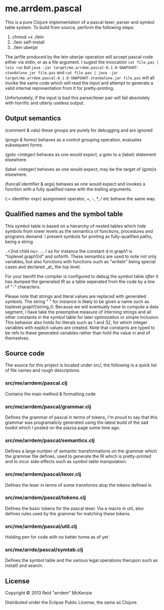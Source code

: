 # me.arrdem.pascal

This is a pure Clojure implementation of a pascal lexer, parser and symbol
table system. To build from source, perform the following steps:

1. chmod +x ./lein
2. ./lein self-install
3. ./lein uberjar

The jarfile produced by the lein uberjar operation will accept pascal code
either via stdin, or as a file argument. I sugest the invocation
`cat file.pas | lein run`
but
`java -jar target/me.arrdem.pascal-0.1.0-SNAPSHOT-standalone.jar file.pas`
and
`cat file.pas | java -jar target/me.arrdem.pascal-0.1.0-SNAPSHOT-standalone.jar file.pas`
will all invoke the same code which will read the input and attempt to generate
a valid internal representation from it for pretty-printing.

Unfortunately, if the input is bad this parser/lexer pair will fail absolutely
with horrific and utterly useless output.

## Output semantics
(comment & vals)
    these groups are purely for debugging and are ignored

(progn & forms)
    behaves as a control grouping operation, evaluates subsequent forms.

(goto <integer)
    behaves as one would expect, a goto to a (label) statement elsewhere.

(label <integer)
    behaves as one would expect, may be the target of (goto)s elsewhere.

(funcall identifier & args)
    behaves as one would expect and invokes a function with a fully qualified
    name with the trailing arguments.

(:= identifier expr)
    assignment operator, +, -, *, / etc behave the same way.

## Qualified names and the symbol table
This symbol table is based on a hierarchy of nested tables which hide symbols
from lower levels as the semantics of functions, procedures and programs demand.
I present symbols for printing as fully-qualified paths, being a string
<base ns>.<child ns>.<2nd child ns>. ... /<symbol>
so for instance the constant d in graph1 is "toplevel.graph1/d" and soforth.
These semantics are used to note not only variables, but also functions with
functions such as "writeln" being special cases and declared _at_ the top
level.

For your benifit the compiler is configured to debug the symbol table
_after_ it has dumped the generated IR as a table seperated from the code by a
line of "-" characters.

Please note that strings and literal values are replaced with generated symbols.
The string " " for instance is likely to be given a name such as
toplevel.graph1/string_0. Because we will eventually have to compute a data
segment, I have take the preemptive measure of interning strings and all other
constants in the symbol table for later optimization or simple inclusion. This
behavior also holds for literals such as 1 and 32, for which integer variables
with explicit values are created. Note that constants are typed to be refs to
these generated variables rather than hold the value in and of themselves.

## Source code
The source for this project is located under src/, the following is a quick list
of file names and rough descriptions.

### src/me/arrdem/pascal.clj
Contains the main method & formatting code

### src/me/arrdem/pascal/grammar.clj
Defines the grammar of pascal in terms of tokens, I'm proud to say that this
grammar was programaticly generated using the latest build of the sad toolkit
 which I posted on the piazza page some time ago.

### src/me/arrdem/pascal/semantics.clj
Defines a large number of semantic transformations on the grammar which the
grammar file defines, used to generate the IR which is pretty-printed and
to incur side-effects such as symbol table manipulation.

### src/me/arrdem/pascal/lexer.clj
Defines the lexer in terms of some transforms atop the tokens defined in

### src/me/arrdem/pascal/tokens.clj
Defines the basic tokens for the pascal lexer. Via a macro in util, also
defines rules used by the grammar for matching these tokens.

### src/me/arrdem/pascal/util.clj
Holding pen for code with no better home as of yet

### src/me/arrde/pascal/symtab.clj
Defines the symbol table and the various legal operations therupon such as
install! and search.

## License

Copyright © 2013 Reid "arrdem" McKenzie

Distributed under the Eclipse Public License, the same as Clojure.
